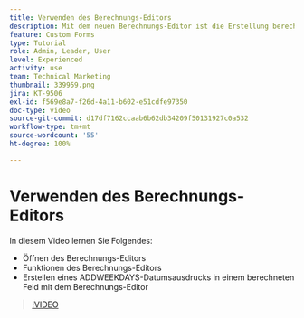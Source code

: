 ```yaml
---
title: Verwenden des Berechnungs-Editors
description: Mit dem neuen Berechnungs-Editor ist die Erstellung berechneter benutzerdefinierter Felder einfacher denn je.
feature: Custom Forms
type: Tutorial
role: Admin, Leader, User
level: Experienced
activity: use
team: Technical Marketing
thumbnail: 339959.png
jira: KT-9506
exl-id: f569e8a7-f26d-4a11-b602-e51cdfe97350
doc-type: video
source-git-commit: d17df7162ccaab6b62db34209f50131927c0a532
workflow-type: tm+mt
source-wordcount: '55'
ht-degree: 100%

---
```


# Verwenden des Berechnungs-Editors

In diesem Video lernen Sie Folgendes:

* Öffnen des Berechnungs-Editors
* Funktionen des Berechnungs-Editors
* Erstellen eines ADDWEEKDAYS-Datumsausdrucks in einem berechneten Feld mit dem Berechnungs-Editor

>[!VIDEO](https://video.tv.adobe.com/v/339959/?quality=12&learn=on&enablevpops)
